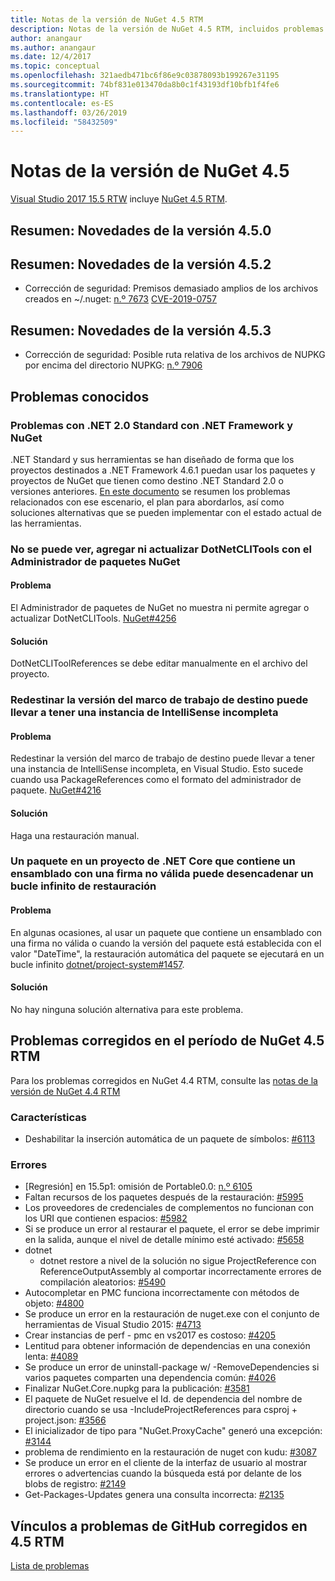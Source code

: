 ```yaml
---
title: Notas de la versión de NuGet 4.5 RTM
description: Notas de la versión de NuGet 4.5 RTM, incluidos problemas conocidos, correcciones de errores, características agregadas y DCR.
author: anangaur
ms.author: anangaur
ms.date: 12/4/2017
ms.topic: conceptual
ms.openlocfilehash: 321aedb471bc6f86e9c03878093b199267e31195
ms.sourcegitcommit: 74bf831e013470da8b0c1f43193df10bfb1f4fe6
ms.translationtype: HT
ms.contentlocale: es-ES
ms.lasthandoff: 03/26/2019
ms.locfileid: "58432509"
---
```

# <a name="nuget-45-release-notes"></a>Notas de la versión de NuGet 4.5

[Visual Studio 2017 15.5 RTW](https://www.visualstudio.com/news/releasenotes/vs2017-relnotes) incluye [NuGet 4.5 RTM](https://dist.nuget.org/win-x86-commandline/v4.5.0/nuget.exe).

## <a name="summary-whats-new-in-450"></a>Resumen: Novedades de la versión 4.5.0

## <a name="summary-whats-new-in-452"></a>Resumen: Novedades de la versión 4.5.2

* Corrección de seguridad: Premisos demasiado amplios de los archivos creados en ~/.nuget: [n.º 7673](https://github.com/NuGet/Home/issues/7673) [CVE-2019-0757](https://portal.msrc.microsoft.com/en-us/security-guidance/advisory/CVE-2019-0757)

## <a name="summary-whats-new-in-453"></a>Resumen: Novedades de la versión 4.5.3

* Corrección de seguridad: Posible ruta relativa de los archivos de NUPKG por encima del directorio NUPKG: [n.º 7906](https://github.com/NuGet/Home/issues/7906)

## <a name="known-issues"></a>Problemas conocidos

### <a name="issues-with-net-standard-20-with-net-framework--nuget"></a>Problemas con .NET 2.0 Standard con .NET Framework y NuGet 

.NET Standard y sus herramientas se han diseñado de forma que los proyectos destinados a .NET Framework 4.6.1 puedan usar los paquetes y proyectos de NuGet que tienen como destino .NET Standard 2.0 o versiones anteriores. [En este documento](https://github.com/dotnet/standard/issues/481) se resumen los problemas relacionados con ese escenario, el plan para abordarlos, así como soluciones alternativas que se pueden implementar con el estado actual de las herramientas.

### <a name="you-are-unable-to-view-add-or-update-dotnetclitools-using-nuget-package-manager"></a>No se puede ver, agregar ni actualizar DotNetCLITools con el Administrador de paquetes NuGet

#### <a name="issue"></a>Problema

El Administrador de paquetes de NuGet no muestra ni permite agregar o actualizar DotNetCLITools. [NuGet#4256](https://github.com/NuGet/Home/issues/4256)

#### <a name="workaround"></a>Solución

DotNetCLIToolReferences se debe editar manualmente en el archivo del proyecto.

### <a name="retargeting-target-framework-version-may-lead-to-incomplete-intellisense"></a>Redestinar la versión del marco de trabajo de destino puede llevar a tener una instancia de IntelliSense incompleta

#### <a name="issue"></a>Problema

Redestinar la versión del marco de trabajo de destino puede llevar a tener una instancia de IntelliSense incompleta, en Visual Studio. Esto sucede cuando usa PackageReferences como el formato del administrador de paquete. [NuGet#4216](https://github.com/NuGet/Home/issues/4216)

#### <a name="workaround"></a>Solución

Haga una restauración manual.

### <a name="a-package-in-a-net-core-project-that-contains-an-assembly-with-an-invalid-signature-can-trigger-an-infinite-restore-loop"></a>Un paquete en un proyecto de .NET Core que contiene un ensamblado con una firma no válida puede desencadenar un bucle infinito de restauración

#### <a name="issue"></a>Problema

En algunas ocasiones, al usar un paquete que contiene un ensamblado con una firma no válida o cuando la versión del paquete está establecida con el valor "DateTime", la restauración automática del paquete se ejecutará en un bucle infinito [dotnet/project-system#1457](https://github.com/dotnet/project-system/issues/1457).

#### <a name="workaround"></a>Solución

No hay ninguna solución alternativa para este problema.

## <a name="issues-fixed-in-nuget-45-rtm-timeframe"></a>Problemas corregidos en el período de NuGet 4.5 RTM

Para los problemas corregidos en NuGet 4.4 RTM, consulte las [notas de la versión de NuGet 4.4 RTM](../release-notes/nuget-4.4-RTM.md) 

### <a name="features"></a>Características

- Deshabilitar la inserción automática de un paquete de símbolos: [#6113](https://github.com/NuGet/Home/issues/6113)

### <a name="bugs"></a>Errores

- [Regresión] en 15.5p1: omisión de Portable0.0: [n.º 6105](https://github.com/NuGet/Home/issues/6105)
- Faltan recursos de los paquetes después de la restauración: [#5995](https://github.com/NuGet/Home/issues/5995)
- Los proveedores de credenciales de complementos no funcionan con los URI que contienen espacios: [#5982](https://github.com/NuGet/Home/issues/5982)
- Si se produce un error al restaurar el paquete, el error se debe imprimir en la salida, aunque el nivel de detalle mínimo esté activado: [#5658](https://github.com/NuGet/Home/issues/5658)
- dotnet
  - dotnet restore a nivel de la solución no sigue ProjectReference con ReferenceOutputAssembly al comportar incorrectamente errores de compilación aleatorios: [#5490](https://github.com/NuGet/Home/issues/5490)
- Autocompletar en PMC funciona incorrectamente con métodos de objeto: [#4800](https://github.com/NuGet/Home/issues/4800)
- Se produce un error en la restauración de nuget.exe con el conjunto de herramientas de Visual Studio 2015: [#4713](https://github.com/NuGet/Home/issues/4713)
- Crear instancias de perf - pmc en vs2017 es costoso: [#4205](https://github.com/NuGet/Home/issues/4205)
- Lentitud para obtener información de dependencias en una conexión lenta: [#4089](https://github.com/NuGet/Home/issues/4089)
- Se produce un error de uninstall-package w/ -RemoveDependencies si varios paquetes comparten una dependencia común: [#4026](https://github.com/NuGet/Home/issues/4026)
- Finalizar NuGet.Core.nupkg para la publicación: [#3581](https://github.com/NuGet/Home/issues/3581)
- El paquete de NuGet resuelve el Id. de dependencia del nombre de directorio cuando se usa -IncludeProjectReferences para csproj + project.json: [#3566](https://github.com/NuGet/Home/issues/3566)
- El inicializador de tipo para "NuGet.ProxyCache" generó una excepción: [#3144](https://github.com/NuGet/Home/issues/3144)
- problema de rendimiento en la restauración de nuget con kudu: [#3087](https://github.com/NuGet/Home/issues/3087)
- Se produce un error en el cliente de la interfaz de usuario al mostrar errores o advertencias cuando la búsqueda está por delante de los blobs de registro: [#2149](https://github.com/NuGet/Home/issues/2149)
- Get-Packages-Updates genera una consulta incorrecta: [#2135](https://github.com/NuGet/Home/issues/2135)

## <a name="links-to-github-issues-fixed-in-45-rtm"></a>Vínculos a problemas de GitHub corregidos en 4.5 RTM

[Lista de problemas](https://github.com/NuGet/Home/issues?q=is%3Aissue+milestone%3A4.5+is%3Aclosed)
